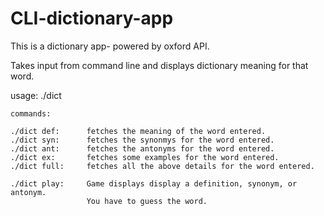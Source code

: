 # CLI-dictionary-app
This is a dictionary app- powered by oxford API.

Takes input from command line and displays dictionary meaning for that word.
 
 
 usage:
    ./dict <command>

    commands: 

    ./dict def:      fetches the meaning of the word entered.
    ./dict syn:      fetches the synonmys for the word entered.
    ./dict ant:      fetches the antonyms for the word entered.
    ./dict ex:       fetches some examples for the word entered.
    ./dict full:     fetches all the above details for the word entered.
    
    ./dict play:     Game displays display a definition, synonym, or antonym. 
                     You have to guess the word.
